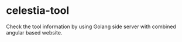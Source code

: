 # celestia-tool
Check the tool information by using Golang side server with combined angular based website.
